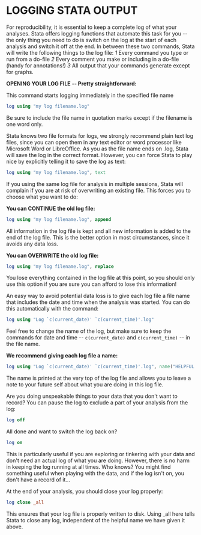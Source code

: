 # LOGGING STATA OUTPUT

For reproducibility, it is essential to keep a complete log of what your analyses. Stata offers logging functions that automate this task for you -- the only thing you need to do is switch on the log at the start of each analysis and switch it off at the end. In between these two commands, Stata will write the following things to the log file: _1_ Every command you type or run from a do-file _2_ Every comment you make or including in a do-file (handy for annotations!) _3_ All output that your commands generate except for graphs.

**OPENING YOUR LOG FILE -- Pretty straightforward:**

This command starts logging immediately in the specified file name

```stata
log using "my log filename.log"
```

Be sure to include the file name in quotation marks except if the filename is one word only.

Stata knows two file formats for logs, we strongly recommend plain text log files, since you can open them in any text editor or word processor like Microsoft Word or LibreOffice. As you as the file name ends on .log, Stata will save the log in the correct format. However, you can force Stata to play nice by explicitly telling it to save the log as text:

```stata
log using "my log filename.log", text
```

If you using the same log file for analysis in multiple sessions, Stata will complain if you are at risk of overwriting an existing file. This forces you to choose what you want to do:

**You can CONTINUE the old log file:**

```stata
log using "my log filename.log", append
```


All information in the log file is kept and all new information is added to the end of the log file. This is the better option in most circumstances, since it avoids any data loss.

**You can OVERWRITE the old log file:**

```stata
log using "my log filename.log", replace 
```


You lose everything contained in the log file at this point, so you should only use this option if you are sure you can afford to lose this information!

An easy way to avoid potential data loss is to give each log file a file name that includes the date and time when the analysis was started. You can do this automatically with the command:

```stata
log using "Log `c(current_date)' `c(current_time)'.log"
```

Feel free to change the name of the log, but make sure to keep the commands for date and time -- `c(current_date)` and `c(current_time)` -- in the file name.

**We recommend giving each log file a name:**

```stata
log using "Log `c(current_date)' `c(current_time)'.log", name("HELPFUL NOTE") 
```

The name is printed at the very top of the log file and allows you to leave a note to your future self about what you are doing in this log file.

Are you doing unspeakable things to your data that you don't want to record? You can pause the log to exclude a part of your analysis from the log:

```stata
log off
```

All done and want to switch the log back on?

```stata
log on
```

This is particularly useful if you are exploring or tinkering with your data and don't need an actual log of what you are doing. However, there is no harm in keeping the log running at all times. Who knows? You might find something useful when playing with the data, and if the log isn't on, you don't have a record of it...


At the end of your analysis, you should close your log properly:

```stata
log close _all
```

This ensures that your log file is properly written to disk. Using _all here tells Stata to close any log, independent of the helpful name we have given it above.